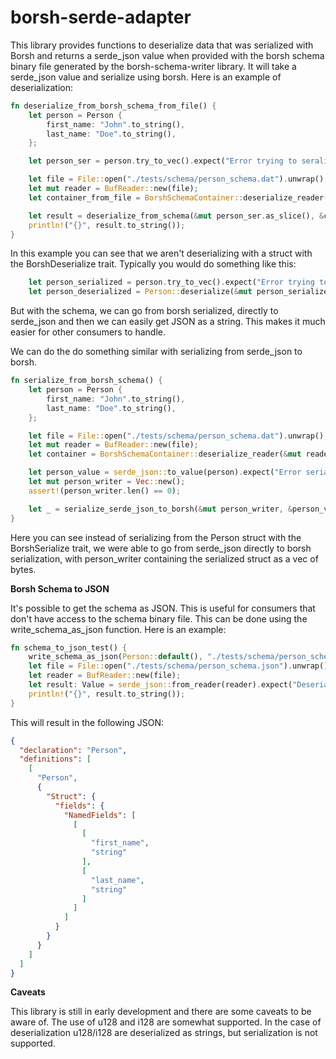 # borsh-serde-adapter

This library provides functions to deserialize data that was serialized with Borsh and returns a serde_json value when
provided with the borsh schema binary file generated by the borsh-schema-writer library. It will take a serde_json value
and serialize using borsh. Here is an example of deserialization:

```rust
fn deserialize_from_borsh_schema_from_file() {
    let person = Person {
        first_name: "John".to_string(),
        last_name: "Doe".to_string(),
    };

    let person_ser = person.try_to_vec().expect("Error trying to seralize Person");

    let file = File::open("./tests/schema/person_schema.dat").unwrap();
    let mut reader = BufReader::new(file);
    let container_from_file = BorshSchemaContainer::deserialize_reader(&mut reader).expect("Deserializing BorshSchemaContainer failed.");

    let result = deserialize_from_schema(&mut person_ser.as_slice(), &container_from_file).expect("Deserializing from schema failed.");
    println!("{}", result.to_string());
}
```

In this example you can see that we aren't deserializing with a struct with the BorshDeserialize trait. Typically you
would do something like this:

```rust
    let person_serialized = person.try_to_vec().expect("Error trying to serialize Person");
    let person_deserialized = Person::deserialize(&mut person_serialized.as_slice());
```

But with the schema, we can go from borsh serialized, directly to serde_json and then we can easily get JSON as a
string. This makes it much easier for other consumers to handle.

We can do the do something similar with serializing from serde_json to borsh.

```rust
fn serialize_from_borsh_schema() {
    let person = Person {
        first_name: "John".to_string(),
        last_name: "Doe".to_string(),
    };

    let file = File::open("./tests/schema/person_schema.dat").unwrap();
    let mut reader = BufReader::new(file);
    let container = BorshSchemaContainer::deserialize_reader(&mut reader).expect("Deserializing BorshSchemaContainer failed.");

    let person_value = serde_json::to_value(person).expect("Error serializing person");
    let mut person_writer = Vec::new();
    assert!(person_writer.len() == 0);

    let _ = serialize_serde_json_to_borsh(&mut person_writer, &person_value, &container).expect("Serialization failed");
}
```

Here you can see instead of serializing from the Person struct with the BorshSerialize trait, we were able to go from
serde_json directly to borsh serialization, with person_writer containing the serialized struct as a vec of bytes.

**Borsh Schema to JSON**

It's possible to get the schema as JSON. This is useful for consumers that don't have access to the schema binary file.
This can be done using the write_schema_as_json function. Here is an example:

```rust
fn schema_to_json_test() {
    write_schema_as_json(Person::default(), "./tests/schema/person_schema.json".to_string());
    let file = File::open("./tests/schema/person_schema.json").unwrap();
    let reader = BufReader::new(file);
    let result: Value = serde_json::from_reader(reader).expect("Deserialization failed");
    println!("{}", result.to_string());
}
```

This will result in the following JSON:

```json
{
  "declaration": "Person",
  "definitions": [
    [
      "Person",
      {
        "Struct": {
          "fields": {
            "NamedFields": [
              [
                [
                  "first_name",
                  "string"
                ],
                [
                  "last_name",
                  "string"
                ]
              ]
            ]
          }
        }
      }
    ]
  ]
}
```

**Caveats**

This library is still in early development and there are some caveats to be aware of. The use of u128 and i128 are 
somewhat supported. In the case of deserialization u128/i128 are deserialized as strings, but serialization is not 
supported.